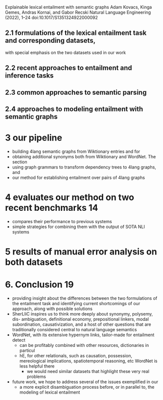Explainable lexical entailment with semantic graphs
Adam Kovacs, Kinga Gemes, Andras Kornai, and Gabor Recski
Natural Language Engineering (2022), 1–24 doi:10.1017/S1351324922000092

## 2.1 formulations of the lexical entailment task and corresponding datasets,
with special emphasis on the two datasets used in our work

## 2.2 recent approaches to entailment and inference tasks

## 2.3 common approaches to semantic parsing

## 2.4 approaches to modeling entailment with semantic graphs

# 3 our pipeline

* building 4lang semantic graphs from Wiktionary entries and for
* obtaining additional synonyms both from Wiktionary and WordNet. The section
* using graph grammars to transform dependency trees to 4lang graphs, and
* our method for establishing entailment over pairs of 4lang graphs

# 4 evaluates our method on two recent benchmarks 14

* compares their performance to previous systems
* simple strategies for combining them with the output of SOTA NLI systems

# 5 results of manual error analysis on both datasets

# 6. Conclusion 19

* providing insight about the differences between the two formulations of the
  entailment task and identifying current shortcomings of our approach, along
  with possible solutions
* SherLIiC inspires us to think more deeply about synonymy, polysemy, dis-
  ambiguation, definitional economy, prepositional linkers, modal
  subordination, causativization, and a host of other questions that are
  traditionally considered central to natural language semantics
* WordNet, with its extensive hypernym links, tailor-made for entailment detect
  * can be profitably combined with other resources, dictionaries in particul
  * hE, for other relationals, such as causation, possession, mereological
    implications, spatiotemporal reasoning, etc WordNet is less helpful there
    * we would need similar datasets that highlight these very real problems
* future work, we hope to address several of the issues exemplified in our
  * a more explicit disambiguation process
    before, or in parallel to, the modeling of lexical entailment
